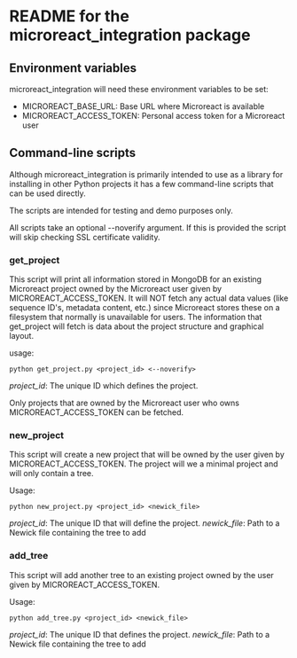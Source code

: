 # README for the microreact_integration package

## Environment variables

microreact_integration will need these environment variables to be set:

- MICROREACT_BASE_URL: Base URL where Microreact is available
- MICROREACT_ACCESS_TOKEN: Personal access token for a Microreact user

## Command-line scripts

Although microreact_integration is primarily intended to use as a library for installing in other Python projects it has a few command-line scripts that can be used directly.

The scripts are intended for testing and demo purposes only.

All scripts take an optional --noverify argument. If this is provided the script will skip checking SSL certificate validity.

### get_project

This script will print all information stored in MongoDB for an existing Microreact project owned by the Microreact user given by MICROREACT_ACCESS_TOKEN. It will NOT fetch any actual data values (like sequence ID's, metadata content, etc.) since Microreact
stores these on a filesystem that normally is unavailable for users. The information that get_project will fetch is data about the project structure and graphical layout.

usage:

    python get_project.py <project_id> <--noverify>

*project_id*: The unique ID which defines the project.

Only projects that are owned by the Microreact user who owns MICROREACT_ACCESS_TOKEN can be fetched.

### new_project

This script will create a new project that will be owned by the user given by MICROREACT_ACCESS_TOKEN. The project will we a minimal project and will only contain a tree.

Usage:

    python new_project.py <project_id> <newick_file>

*project_id*: The unique ID that will define the project.
*newick_file*:  Path to a Newick file containing the tree to add

### add_tree

This script will add another tree to an existing project owned by the user given by MICROREACT_ACCESS_TOKEN.

Usage:

    python add_tree.py <project_id> <newick_file>

*project_id*: The unique ID that defines the project.
*newick_file*:  Path to a Newick file containing the tree to add
